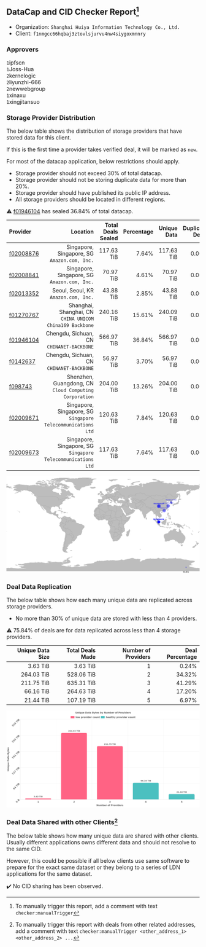 ## DataCap and CID Checker Report[^1]
 - Organization: `Shanghai Huiya Information Technology Co., Ltd.`
 - Client: `f1nmgcc66hqbaj3ztovlsjurvu4nw4siygoxmnnry`
### Approvers
`1`ipfscn<br/>`1`Joss-Hua<br/>`2`kernelogic<br/>`2`liyunzhi-666<br/>`2`newwebgroup<br/>`1`xinaxu<br/>`1`xingjitansuo

### Storage Provider Distribution
The below table shows the distribution of storage providers that have stored data for this client.

If this is the first time a provider takes verified deal, it will be marked as `new`.

For most of the datacap application, below restrictions should apply.
 - Storage provider should not exceed 30% of total datacap.
 - Storage provider should not be storing duplicate data for more than 20%.
 - Storage provider should have published its public IP address.
 - All storage providers should be located in different regions.

⚠️ [f01946104](https://filfox.info/en/address/f01946104) has sealed 36.84% of total datacap.

| Provider                                              |                                                        Location | Total Deals Sealed | Percentage | Unique Data | Duplicate Deals |
| :---------------------------------------------------- | --------------------------------------------------------------: | -----------------: | ---------: | ----------: | --------------: |
| [f02008876](https://filfox.info/en/address/f02008876) |                 Singapore, Singapore, SG<br/>`Amazon.com, Inc.` |         117.63 TiB |      7.64% |  117.63 TiB |           0.00% |
| [f02008841](https://filfox.info/en/address/f02008841) |                 Singapore, Singapore, SG<br/>`Amazon.com, Inc.` |          70.97 TiB |      4.61% |   70.97 TiB |           0.00% |
| [f02013352](https://filfox.info/en/address/f02013352) |                         Seoul, Seoul, KR<br/>`Amazon.com, Inc.` |          43.88 TiB |      2.85% |   43.88 TiB |           0.00% |
| [f01270767](https://filfox.info/en/address/f01270767) |     Shanghai, Shanghai, CN<br/>`CHINA UNICOM China169 Backbone` |         240.16 TiB |     15.61% |  240.09 TiB |           0.03% |
| [f01946104](https://filfox.info/en/address/f01946104) |                    Chengdu, Sichuan, CN<br/>`CHINANET-BACKBONE` |         566.97 TiB |     36.84% |  566.97 TiB |           0.00% |
| [f0142637](https://filfox.info/en/address/f0142637)   |                    Chengdu, Sichuan, CN<br/>`CHINANET-BACKBONE` |          56.97 TiB |      3.70% |   56.97 TiB |           0.00% |
| [f098743](https://filfox.info/en/address/f098743)     |       Shenzhen, Guangdong, CN<br/>`Cloud Computing Corporation` |         204.00 TiB |     13.26% |  204.00 TiB |           0.00% |
| [f02009671](https://filfox.info/en/address/f02009671) | Singapore, Singapore, SG<br/>`Singapore Telecommunications Ltd` |         120.63 TiB |      7.84% |  120.63 TiB |           0.00% |
| [f02009673](https://filfox.info/en/address/f02009673) | Singapore, Singapore, SG<br/>`Singapore Telecommunications Ltd` |         117.63 TiB |      7.64% |  117.63 TiB |           0.00% |

<img src="https://raw.githubusercontent.com/data-preservation-programs/filplus-checker-assets/main/filecoin-project/filecoin-plus-large-datasets/issues/354/1680063655012.png"/>

### Deal Data Replication
The below table shows how each many unique data are replicated across storage providers.

- No more than 30% of unique data are stored with less than 4 providers.

⚠️ 75.84% of deals are for data replicated across less than 4 storage providers.

| Unique Data Size | Total Deals Made | Number of Providers | Deal Percentage |
| ---------------: | ---------------: | ------------------: | --------------: |
|         3.63 TiB |         3.63 TiB |                   1 |           0.24% |
|       264.03 TiB |       528.06 TiB |                   2 |          34.32% |
|       211.75 TiB |       635.31 TiB |                   3 |          41.29% |
|        66.16 TiB |       264.63 TiB |                   4 |          17.20% |
|        21.44 TiB |       107.19 TiB |                   5 |           6.97% |

<img src="https://raw.githubusercontent.com/data-preservation-programs/filplus-checker-assets/main/filecoin-project/filecoin-plus-large-datasets/issues/354/1680063655738.png"/>

### Deal Data Shared with other Clients[^3]
The below table shows how many unique data are shared with other clients.
Usually different applications owns different data and should not resolve to the same CID.

However, this could be possible if all below clients use same software to prepare for the exact same dataset or they belong to a series of LDN applications for the same dataset.

✔️ No CID sharing has been observed.

[^1]: To manually trigger this report, add a comment with text `checker:manualTrigger`

[^2]: Deals from those addresses are combined into this report as they are specified with `checker:manualTrigger`

[^3]: To manually trigger this report with deals from other related addresses, add a comment with text `checker:manualTrigger <other_address_1> <other_address_2> ...`
